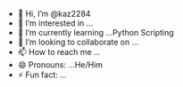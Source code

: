 - 👋 Hi, I’m @kaz2284
- 👀 I’m interested in ...
- 🌱 I’m currently learning ...Python Scripting
- 💞️ I’m looking to collaborate on ...
- 📫 How to reach me ...
- 😄 Pronouns: ...He/Him
- ⚡ Fun fact: ...

<!---
kaz2284/kaz2284 is a ✨ special ✨ repository because its `README.md` (this file) appears on your GitHub profile.
You can click the Preview link to take a look at your changes.
--->
